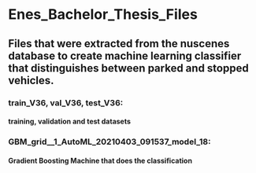 # Enes_Bachelor_Thesis_Files

## Files that were extracted from the nuscenes database to create machine learning classifier that distinguishes between parked and stopped vehicles.

### train_V36, val_V36, test_V36:
#### training, validation and test datasets

### GBM_grid__1_AutoML_20210403_091537_model_18:
#### Gradient Boosting Machine that does the classification
